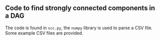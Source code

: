 ## Code to find strongly connected components in a DAG

The code is found in `scc.py`, the `numpy` library is used to parse a CSV file. Some example CSV files are provided.
